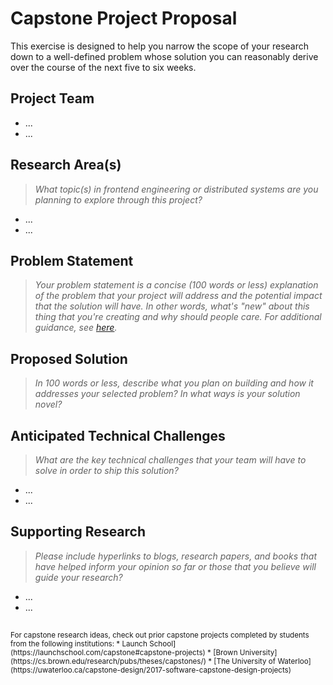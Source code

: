 # Capstone Project Proposal

This exercise is designed to help you narrow the scope of your research down to a well-defined problem whose solution you can reasonably derive over the course of the next five to six weeks. 

## Project Team
* ...
* ...
  
## Research Area(s)
> _What topic(s) in frontend engineering or distributed systems are you planning to explore through this project?_
* ...
* ...

## Problem Statement
> _Your problem statement is a concise (100 words or less) explanation of the problem that your project will address and the potential impact that the solution will have. In other words, what's "new" about this thing that you're creating and why should people care. For additional guidance, see [here](https://www.scribbr.com/research-process/problem-statement/)._

## Proposed Solution
> _In 100 words or less, describe what you plan on building and how it addresses your selected problem? In what ways is your solution novel?_

## Anticipated Technical Challenges
> _What are the key technical challenges that your team will have to solve in order to ship this solution?_
* ...
* ...

## Supporting Research
> _Please include hyperlinks to blogs, research papers, and books that have helped inform your opinion so far or those that you believe will guide your research?_
* ...
* ...

##
<sup>
  For capstone research ideas, check out prior capstone projects completed by students from the following institutions:
  * Launch School](https://launchschool.com/capstone#capstone-projects)
  * [Brown University](https://cs.brown.edu/research/pubs/theses/capstones/)
  * [The University of Waterloo](https://uwaterloo.ca/capstone-design/2017-software-capstone-design-projects)
</sup>